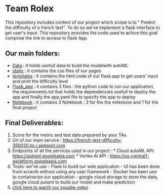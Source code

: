 # Team Rolex

This repository includes content of our project which scope is to  " Predict the difficulty of a french text".
To do so we've implement a flask interface to get user's input. This repository  provides the code used to achive this goal comprise the link to access to flask App.

## Our main folders:

* [Data](https://github.com/Rolex-Github/Team_Rolex_BigScale/tree/main/Data) : it holds usefull data to build the modelwith autoML
* [static](https://github.com/Rolex-Github/Team_Rolex_BigScale/tree/main/static)  : it contains the css files of our pages
* [templates](https://github.com/Rolex-Github/Team_Rolex_BigScale/tree/main/templates) : it contains the html code of our flask app  to get users' input and print the difficulty level 
* [Flask_app](https://github.com/Rolex-Github/Team_Rolex_BigScale/tree/main/Flask_app)  : it contains 3 files : the python code to run our application, the requirements.txt that holds the dependencies usefull to deploy the app and finally the app.yaml file to specify the app to deploy
* [Notebook](https://github.com/Rolex-Github/Team_Rolex_BigScale/tree/main/Notebook) : it contains 3 Notebook ; 2 for the the milestone and 1 for the final project

## Final Deliverables:

1. Score for the metric and test data prepared by your TAs.
2. Url of our main service : https://french-text-difficulty-350020.lm.r.appspot.com
3.  Endpoints of all the services used in our project  :
        *  Cloud autoML API:  https://automl.googleapis.com 
        *  Vertex AI API : https://us-central1-aiplatform.googleapis.com
4.  Tools: we've use 
        - Flask to build our web application
        - UI has been done from scracth without using any user framework
        - Docker has been use to containerize our application
        - google cloud storage to store the data, google cloud automl to build our model and make prediction
5.  [click here to wacth our youube video](https://www.youtube.com/watch?v=jZB6OaHvPEQ)



